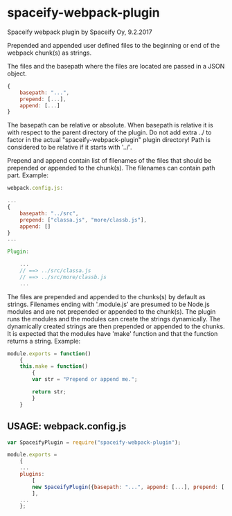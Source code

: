 # spaceify-webpack-plugin

Spaceify webpack plugin by Spaceify Oy, 9.2.2017

Prepended and appended user defined files to the beginning or end of the webpack chunk(s) as strings.

The files and the basepath where the files are located are passed in a JSON object.

```js
{
	basepath: "...",
	prepend: [...],
	append: [...]  
}
```

The basepath can be relative or absolute. When basepath is relative it is with respect to the parent 
directory of the plugin. Do not add extra ../ to factor in the actual "spaceify-webpack-plugin" plugin 
directory! Path is considered to be relative if it starts with '../'.

Prepend and append contain list of filenames of the files that should be prepended or appended to the chunk(s). 
The filenames can contain path part. Example:

```js
webpack.config.js:

...
{
	basepath: "../src",
	prepend: ["classa.js", "more/classb.js"],
	append: []
}
...

Plugin:

	...
	// ==> ../src/classa.js
	// ==> ../src/more/classb.js
	...
```

The files are prepended and appended to the chunks(s) by default as strings. Filenames ending with '.module.js'
are presumed to be Node.js modules and are not prepended or appended to the chunk(s). The plugin runs the modules
and the modules can create the strings dynamically. The dynamically created strings are then prepended or appended
to the chunks. It is expected that the modules have 'make' function and that the function returns a string. Example:

```js
module.exports = function()
	{
	this.make = function()
		{
		var str = "Prepend or append me.";

		return str;
		}
	}
```

## USAGE: webpack.config.js

```js
var SpaceifyPlugin = require("spaceify-webpack-plugin");

module.exports =
	{
	...
	plugins:
		[
		new SpaceifyPlugin({basepath: "...", append: [...], prepend: [...]})
		],
	...
	};
```







